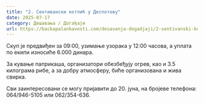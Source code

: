 ```yaml
---
title: "2. Сентивански котлић у Деспотову"
date: 2025-07-17
category: Дешавања / Догађаји
url: https://backapalankavesti.com/desavanja-dogadjaji/2-sentivanski-kotlic-u-despotovu/
---
```


Скуп је предвиђен за 09:00, узимање узорака у 12:00 часова, а уплата по екипи износиће 6.000 динара.

За кување паприкаша, организатори обезбеђују огрев, као и 3.5 килограма рибе, а за добру атмосферу, биће организована и жива свирка.

Сви заинтересовани се могу пријавити до 20. јуна, на бројеве телефона: 064/946-5105 или 062/354-636.
